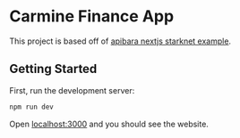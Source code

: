 # Carmine Finance App

This project is based off of [apibara nextjs starknet example](https://github.com/apibara/starknet-react/tree/main/examples/starknet-react-next).

## Getting Started

First, run the development server:

```bash
npm run dev
```

Open [localhost:3000](http://localhost:3000) and you should see the website.

